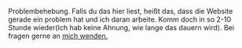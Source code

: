 Problembehebung.
Falls du das hier liest, heißt das, dass die Website gerade ein problem hat und ich daran arbeite. Komm doch in so 2-10 Stunde wieder(Ich hab keine Ahnung, wie lange das dauern wird). Bei fragen gerne an <a href="mailto:jonas_grill@icloud.com">mich wenden.</a>

